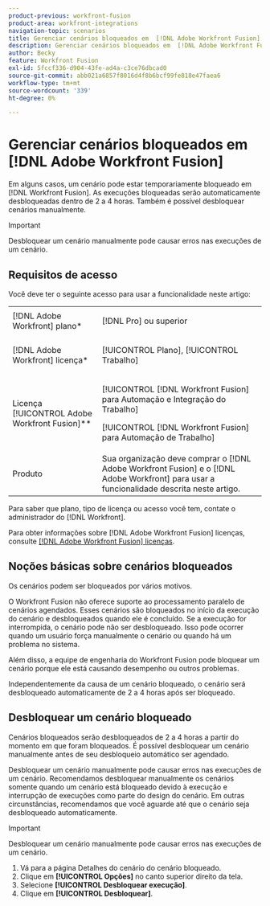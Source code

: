 ```yaml
---
product-previous: workfront-fusion
product-area: workfront-integrations
navigation-topic: scenarios
title: Gerenciar cenários bloqueados em  [!DNL Adobe Workfront Fusion]
description: Gerenciar cenários bloqueados em  [!DNL Adobe Workfront Fusion]
author: Becky
feature: Workfront Fusion
exl-id: 5fccf336-d904-43fe-ad4a-c3ce76dbcad0
source-git-commit: abb021a6857f8016d4f8b6bcf99fe818e47faea6
workflow-type: tm+mt
source-wordcount: '339'
ht-degree: 0%

---
```


# Gerenciar cenários bloqueados em [!DNL Adobe Workfront Fusion]

Em alguns casos, um cenário pode estar temporariamente bloqueado em [!DNL Workfront Fusion]. As execuções bloqueadas serão automaticamente desbloqueadas dentro de 2 a 4 horas. Também é possível desbloquear cenários manualmente.

>[!IMPORTANT]
>
>Desbloquear um cenário manualmente pode causar erros nas execuções de um cenário.

## Requisitos de acesso

Você deve ter o seguinte acesso para usar a funcionalidade neste artigo:

<table style="table-layout:auto">  
 <col> 
 <col> 
 <tbody> 
  <tr> 
    <td role="rowheader">[!DNL Adobe Workfront] plano*</td> 
   <td> <p>[!DNL Pro] ou superior</p> </td> 
  </tr> 
  <tr data-mc-conditions=""> 
   <td role="rowheader">[!DNL Adobe Workfront] licença*</td> 
   <td> <p>[!UICONTROL Plano], [!UICONTROL Trabalho]</p> </td> 
  </tr> 
  <tr> 
   <td role="rowheader">Licença [!UICONTROL Adobe Workfront Fusion]**</td> 
  <td> <p>[!UICONTROL [!DNL Workfront Fusion] para Automação e Integração do Trabalho] </p><p>[!UICONTROL [!DNL Workfront Fusion] para Automação de Trabalho] </p>  </td>    </tr> 
  </tr> 
  <tr> 
   <td role="rowheader">Produto</td> 
   <td>Sua organização deve comprar o [!DNL Adobe Workfront Fusion] e o [!DNL Adobe Workfront] para usar a funcionalidade descrita neste artigo.</td> 
  </tr> 
 </tbody> 
</table>

Para saber que plano, tipo de licença ou acesso você tem, contate o administrador do [!DNL Workfront].

Para obter informações sobre [!DNL Adobe Workfront Fusion] licenças, consulte [[!DNL Adobe Workfront Fusion] licenças](../../workfront-fusion/get-started/license-automation-vs-integration.md).

## Noções básicas sobre cenários bloqueados

Os cenários podem ser bloqueados por vários motivos.

O Workfront Fusion não oferece suporte ao processamento paralelo de cenários agendados. Esses cenários são bloqueados no início da execução do cenário e desbloqueados quando ele é concluído. Se a execução for interrompida, o cenário pode não ser desbloqueado. Isso pode ocorrer quando um usuário força manualmente o cenário ou quando há um problema no sistema.

Além disso, a equipe de engenharia do Workfront Fusion pode bloquear um cenário porque ele está causando desempenho ou outros problemas.

Independentemente da causa de um cenário bloqueado, o cenário será desbloqueado automaticamente de 2 a 4 horas após ser bloqueado.

## Desbloquear um cenário bloqueado

Cenários bloqueados serão desbloqueados de 2 a 4 horas a partir do momento em que foram bloqueados. É possível desbloquear um cenário manualmente antes de seu desbloqueio automático ser agendado.

Desbloquear um cenário manualmente pode causar erros nas execuções de um cenário. Recomendamos desbloquear manualmente os cenários somente quando um cenário está bloqueado devido à execução e interrupção de execuções como parte do design do cenário. Em outras circunstâncias, recomendamos que você aguarde até que o cenário seja desbloqueado automaticamente.

>[!IMPORTANT]
>
>Desbloquear um cenário manualmente pode causar erros nas execuções de um cenário.

1. Vá para a página Detalhes do cenário do cenário bloqueado.
1. Clique em **[!UICONTROL Opções]** no canto superior direito da tela.
1. Selecione **[!UICONTROL Desbloquear execução]**.
1. Clique em **[!UICONTROL Desbloquear]**.
